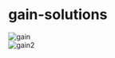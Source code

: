 # gain-solutions

![gain](https://user-images.githubusercontent.com/56602986/130300182-16209607-86e7-4d4e-b710-5f96367fa666.png)
<br/>
![gain2](https://user-images.githubusercontent.com/56602986/130300303-6694da85-5fd2-4680-8270-9914fcdc005a.png)
